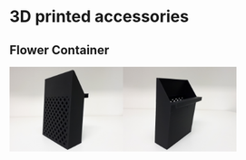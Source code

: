 # 3D printed accessories

## Flower Container

<img src="container_1.jpg" width="200"><img src="container_2.jpg" width="200">
